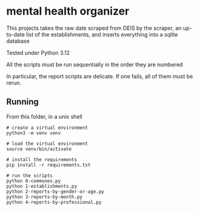 # mental health organizer

This projects takes the raw date scraped from DEIS by the scraper, an up-to-date list of the establishments, and inserts everything into a sqlite database

Tested under Python 3.12

All the scripts must be run sequentially in the order they are numbered

In particular, the report scripts are delicate. If one fails, all of them must be rerun.

## Running
From this folder, in a unix shell
```
# create a virtual environment
python3 -m venv venv 

# load the virtual environment
source venv/bin/activate

# install the requirements
pip install -r requirements.txt

# run the scripts
python 0-communes.py
python 1-establishments.py
python 2-reports-by-gender-or-age.py
python 3-reports-by-month.py
python 4-reports-by-professional.py
```
